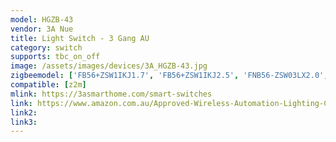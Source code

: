 ```yaml
---
model: HGZB-43
vendor: 3A Nue
title: Light Switch - 3 Gang AU
category: switch
supports: tbc_on_off
image: /assets/images/devices/3A_HGZB-43.jpg
zigbeemodel: ['FB56+ZSW1IKJ1.7', 'FB56+ZSW1IKJ2.5', 'FNB56-ZSW03LX2.0', 'LXN-3S27LX1.0'] 
compatible: [z2m]
mlink: https://3asmarthome.com/smart-switches
link: https://www.amazon.com.au/Approved-Wireless-Automation-Lighting-Control/dp/B082NBNKGD/
link2: 
link3: 
---
```

